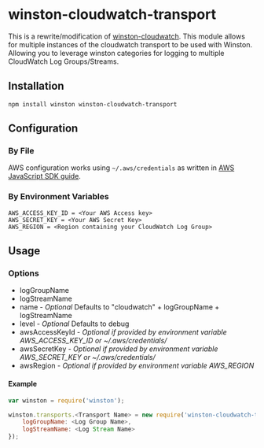 # winston-cloudwatch-transport <br />


[winston-cloudwatch]:
<https://github.com/lazywithclass/winston-cloudwatch>
This is a rewrite/modification of 
[winston-cloudwatch].  This module allows for multiple instances of the cloudwatch transport to be used with Winston.  
Allowing you to leverage winston categories for logging to multiple CloudWatch Log Groups/Streams.

## Installation

```
npm install winston winston-cloudwatch-transport
```

## Configuration


### By File
AWS configuration works using `~/.aws/credentials` as written in [AWS JavaScript SDK guide](http://docs.aws.amazon.com/AWSJavaScriptSDK/guide/node-configuring.html#Setting_AWS_Credentials).

### By Environment Variables

``` 
AWS_ACCESS_KEY_ID = <Your AWS Access key>
AWS_SECRET_KEY = <Your AWS Secret Key>
AWS_REGION = <Region containing your CloudWatch Log Group>
```

## Usage

### Options
 * logGroupName
 * logStreamName 
 * name - _Optional_ Defaults to "cloudwatch" + logGroupName + logStreamName
 * level - _Optional_ Defaults to debug
 * awsAccessKeyId - _Optional if provided by environment variable AWS_ACCESS_KEY_ID or ~/.aws/credentials/_
 * awsSecretKey - _Optional if provided by environment variable AWS_SECRET_KEY or ~/.aws/credentials/_
 * awsRegion - _Optional if provided by environment variable AWS_REGION_

#### Example
``` js
var winston = require('winston');

winston.transports.<Transport Name> = new require('winston-cloudwatch-transport', {
    logGroupName: <Log Group Name>,
    logStreamName: <Log Stream Name>
});
```
